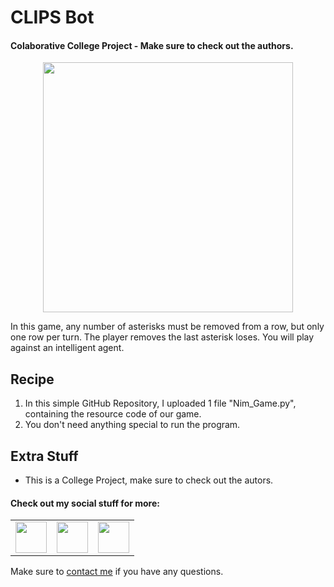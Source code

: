 # CLIPS Bot

#### Colaborative College Project - Make sure to check out the authors.


<p align="center"> <img src = "/Nim_Game_UI.png" width = 400> </p>

In this game, any number of asterisks must be removed from a row, but only one row per turn. The player removes the last asterisk loses. You will play against an intelligent agent.

<h2 align="left">Recipe</h2>

1. In this simple GitHub Repository, I uploaded 1 file "Nim_Game.py", containing the resource code of our game.
2. You don't need anything special to run the program.

<h2 align="left">Extra Stuff</h3>

- This is a College Project, make sure to check out the autors.


#### Check out my social stuff for more:


<table>
    <tbody>
        <tr>
            </a></td>
            <td><a href="https://www.linkedin.com/in/hibrantapia/">
            <img height="50" src="https://www.vectorlogo.zone/logos/linkedin/linkedin-ar21.svg" />
            </a></td>
            <td><a href="https://twitter.com/HibranTapia">
            <img height="50" src="https://www.vectorlogo.zone/logos/twitter/twitter-ar21.svg" />
            </a></td>
            <td><a href="https://medium.com/@hibrantapia">
            <img height="50" src="https://www.vectorlogo.zone/logos/medium/medium-ar21.svg" />
            </a></td>
        </tr>
    </tbody>
</table>

Make sure to [contact me](https://github.com/hibrantapia) if you have any questions.
